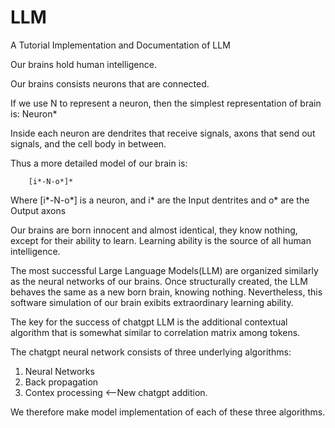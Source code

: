 # LLM
A Tutorial Implementation and Documentation of LLM

Our brains hold human intelligence.

Our brains consists neurons that are connected.

If we use N to represent a neuron, then the simplest representation of brain is:
            Neuron*

Inside each neuron are dendrites that receive signals, axons that send out signals, and the cell body in between.

Thus a more detailed model of our brain is:

        [i*-N-o*]*

Where [i*-N-o*] is a neuron, and i* are the Input dentrites and o* are the Output axons

Our brains are born innocent and almost identical, they know nothing, except for their ability to learn. Learning ability is the source of all human intelligence. 

The most successful Large Language Models(LLM) are organized similarly as the neural networks of our brains. Once structurally created, the LLM behaves the same as a new born brain, knowing nothing. Nevertheless, this software simulation of our brain exibits extraordinary learning ability.

The key for the success of chatgpt LLM is the additional contextual algorithm that is somewhat similar to correlation matrix among tokens.

The chatgpt neural network consists of three underlying algorithms:
  1. Neural Networks
  2. Back propagation
  3. Contex processing <--New chatgpt addition.

We therefore make model implementation of each of these three algorithms.
